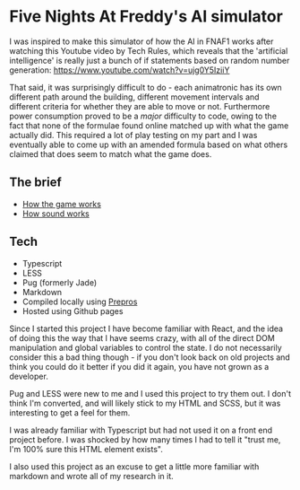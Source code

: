 # Five Nights At Freddy's AI simulator

I was inspired to make this simulator of how the AI in FNAF1 works after watching this Youtube video by Tech Rules, which reveals that the 'artificial intelligence' is really just a bunch of if statements based on random number generation: https://www.youtube.com/watch?v=ujg0Y5IziiY

That said, it was surprisingly difficult to do - each animatronic has its own different path around the building, different movement intervals and different criteria for whether they are able to move or not. Furthermore power consumption proved to be a _major_ difficulty to code, owing to the fact that none of the formulae found online matched up with what the game actually did. This required a lot of play testing on my part and I was eventually able to come up with an amended formula based on what others claimed that does seem to match what the game does.

## The brief

- [How the game works](https://github.com/CeriW/fnaf-but-boring/blob/b19f53be151db013c89aa0b1a235db43eb26e668/research/how-the-game-works.md)
- [How sound works](https://github.com/CeriW/fnaf-but-boring/blob/f3a45f81cb06bf874548392b5d1db36a9201e055/research/how-sound-works.md)

## Tech

- Typescript
- LESS
- Pug (formerly Jade)
- Markdown
- Compiled locally using [Prepros](https://prepros.io/)
- Hosted using Github pages

Since I started this project I have become familiar with React, and the idea of doing this the way that I have seems crazy, with all of the direct DOM manipulation and global variables to control the state. I do not necessarily consider this a bad thing though - if you don't look back on old projects and think you could do it better if you did it again, you have not grown as a developer.

Pug and LESS were new to me and I used this project to try them out. I don't think I'm converted, and will likely stick to my HTML and SCSS, but it was interesting to get a feel for them.

I was already familiar with Typescript but had not used it on a front end project before. I was shocked by how many times I had to tell it "trust me, I'm 100% sure this HTML element exists".

I also used this project as an excuse to get a little more familiar with markdown and wrote all of my research in it.
